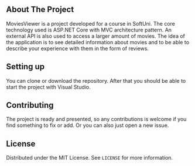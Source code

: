 ## About The Project

MoviesViewer is a project developed for a course in SoftUni. The core technology used is ASP.NET Core with MVC architecture pattern. An external API is also used to access a larger amount of movies.
The idea of the application is to see detailed information about movies and to be able to describe your experience with them in the form of reviews.

## Setting up

You can clone or download the repository.  After that you should be able to start the project with Visual Studio.

## Contributing

The project is ready and presented, so any contributions is welcome if you find something to fix or add. Or you can also just open a new issue.

## License

Distributed under the MIT License. See `LICENSE` for more information.
